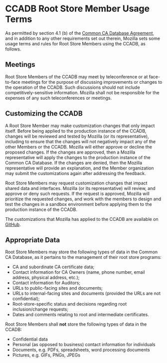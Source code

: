 # CCADB Root Store Member Usage Terms #

As permitted by section 4.1 (b) of the [Common CA Database
Agreement][CCADB-Agreement], and in addition to any other requirements set out
therein, Mozilla sets some usage terms and rules for Root Store Members using
the CCADB, as follows.

## Meetings ##

Root Store Members of the CCADB may meet by teleconference or
at face-to-face meetings for the purpose of discussing improvements or changes
to the operation of the CCADB. Such discussions should not include
competitively-sensitive information. Mozilla shall not be responsible for the
expenses of any such teleconferences or meetings.

## Customizing the CCADB ##

A Root Store Member may make customization changes that only impact itself.
Before being applied to the production instance of the CCADB,
changes will be reviewed and tested by Mozilla (or its representative),
including to ensure that the changes will not negatively impact any of the
other Members or the CCADB. Mozilla will either approve or decline
the proposed changes. If the changes are approved, then a Mozilla
representative will apply the changes to the production instance of the Common
CA Database. If the changes are denied, then the Mozilla representative will
provide an explanation, and the Member organization may submit the
customizations again after addressing the feedback.

Root Store Members may request customization changes that impact shared data
and interfaces. Mozilla (or its representative) will review, and approve or
deny such requests. If the request is approved, Mozilla will prioritize the
requested changes, and work with the members to design and test the changes in
a sandbox environment before applying them to the production instance of the
CCADB.

The customizations that Mozilla has applied to the CCADB are
available on [GitHub][CCADB-Github].

## Appropriate Data ##

Root Store Members may store the following types of data in the Common CA
Database, as it pertains to the management of their root store programs:

* CA and subordinate CA certificate data;
* Contact information for CA Owners (name, phone number, email address,
  physical address, etc.);
* Contact information for Auditors;
* URLs to public-facing sites and documents;
* URLs to internal-facing sites and documents (provided the URLs are not
  confidential);
* Root-store-specific status and decisions regarding root inclusion/change
  requests;
* Dates and comments relating to root and intermediate certificates.

Root Store Members shall **not** store the following types of data in the
CCADB:

* Confidential data
* Personal (as opposed to business) contact information for individuals
* Documents, e.g. PDFs, spreadsheets, word processing documents
* Pictures, e.g. GIFs, PNGs, JPEGs

[CCADB-Agreement]: ./mozilla-ccadb-agreement.pdf
[CCADB-Github]:    https://github.com/CACommunity/Salesforce
